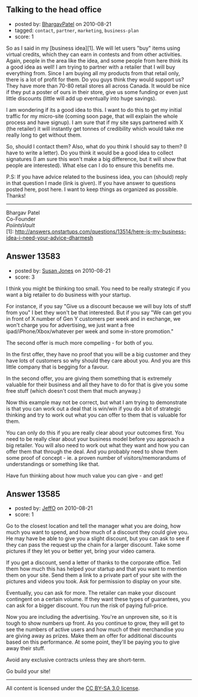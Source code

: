 ## Talking to the head office

- posted by: [BhargavPatel](https://stackexchange.com/users/-1/3998-bhargavpatel) on 2010-08-21
- tagged: `contact`, `partner`, `marketing`, `business-plan`
- score: 1

So as I said in my [business idea][1]. We will let users "buy" items using virtual credits, which they can earn in contests and from other activities. Again, people in the area like the idea, and some people from here think its a good idea as well! I am trying to partner with a retailer that I will buy everything from. Since I am buying all my products from that retail only, there is a lot of profit for them. Do you guys think they would support us? They have more than 70-80 retail stores all across Canada. It would be nice if they put a poster of ours in their store, give us some funding or even just little discounts (little will add up eventually into huge savings). 

I am wondering if its a good idea to this. I want to do this to get my initial traffic for my micro-site (coming soon page, that will explain the whole process and have signup). I am sure that if my site says partnered with X (the retailer) it will instantly get tonnes of credibility which would take me really long to get without them.

So, should I contact them? Also, what do you think I should say to them? (I have to write a letter). Do you think it would be a good idea to collect signatures (I am sure this won't make a big difference, but it will show that people are interested). What else can I do to ensure this benefits me.

P.S: If you have advice related to the business idea, you can (should) reply in that question I made (link is given). If you have answer to questions posted here, post here. I want to keep things as organized as possible. Thanks!

----------
Bhargav Patel <br />
Co-Founder <br />
*PoiintsVault* <br />
  [1]: http://answers.onstartups.com/questions/13514/here-is-my-business-idea-i-need-your-advice-dharmesh


## Answer 13583

- posted by: [Susan Jones](https://stackexchange.com/users/-1/2737-susan-jones) on 2010-08-21
- score: 3

I think you might be thinking too small. You need to be really strategic if you want a big retailer to do business with your startup. 

For instance, if you say "Give us a discount because we will buy lots of stuff from you" I bet they won't be that interested. But if you say "We can get you in front of X number of Gen Y customers per week and in exchange, we won't charge you for advertising, we just want a free ipad/iPhone/Xbox/whatever per week and some in-store promotion."

The second offer is much more compelling - for both of you.

In the first offer, they have no proof that you will be a big customer and they have lots of customers so why should they care about you. And you are this little company that is begging for a favour.

In the second offer, you are giving them something that is extremely valuable for their business and all they have to do for that is give you some free stuff (which doesn't cost them that much anyway.)

Now this example may not be correct, but what I am trying to demonstrate is that you can work out a deal that is win/win if you do a bit of strategic thinking and try to work out what you can offer to them that is valuable for them.

You can only do this if you are really clear about your outcomes first. You need to be really clear about your business model before you approach a big retailer. You will also need to work out what they want and how you can offer them that through the deal. And you probably need to show them some proof of concept - ie. a proven number of visitors/memorandums of understandings or something like that.

Have fun thinking about how much value you can give - and get!


## Answer 13585

- posted by: [JeffO](https://stackexchange.com/users/-1/1796-jeffo) on 2010-08-21
- score: 1

Go to the closest location and tell the manager what you are doing, how much you want to spend, and how much of a discount they could give you. He may have be able to give you a slight discount, but you can ask to see if they can pass the request up the chain for a larger discount. Take some pictures if they let you or better yet, bring your video camera. 

If you get a discount, send a letter of thanks to the corporate office. Tell them how much this has helped your startup and that you want to mention them on your site. Send them a link to a private part of your site with the pictures and videos you took. Ask for permission to display on your site.

Eventually, you can ask for more. The retailer can make your discount contingent on a certain volume. If they want these types of guarantees, you can ask for a bigger discount. You run the risk of paying full-price.

Now you are including the advertising. You're an unproven site, so it is tough to show numbers up front. As you continue to grow, they will get to see the numbers of active users and how much of their merchandise you are giving away as prizes. Make them an offer for additional discounts based on this performance. At some point, they'll be paying you to give away their stuff.

Avoid any exclusive contracts unless they are short-term.

Go build your site!



---

All content is licensed under the [CC BY-SA 3.0 license](https://creativecommons.org/licenses/by-sa/3.0/).
